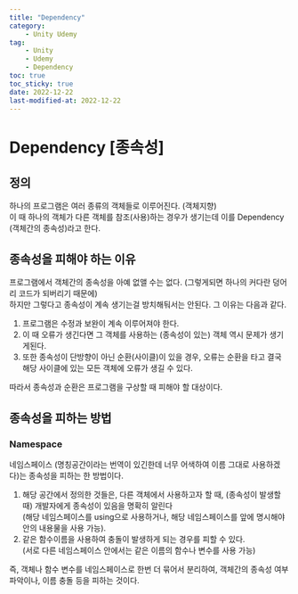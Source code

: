 ```yaml
---
title: "Dependency"
category:
    - Unity Udemy
tag:
    - Unity
    - Udemy
    - Dependency
toc: true
toc_sticky: true
date: 2022-12-22
last-modified-at: 2022-12-22
---
```


# Dependency [종속성]
## 정의
하나의 프로그램은 여러 종류의 객체들로 이루어진다. (객체지향)   
이 때 하나의 객체가 다른 객체를 참조(사용)하는 경우가 생기는데 이를 Dependency (객체간의 종속성)라고 한다.
## 종속성을 피해야 하는 이유
프로그램에서 객체간의 종속성을 아예 없앨 수는 없다. (그렇게되면 하나의 커다란 덩어리 코드가 되버리기 때문에)   
하지만 그렇다고 종속성이 계속 생기는걸 방치해둬서는 안된다. 그 이유는 다음과 같다.
1. 프로그램은 수정과 보완이 계속 이루어져야 한다.
2. 이 때 오류가 생긴다면 그 객체를 사용하는 (종속성이 있는) 객체 역시 문제가 생기게된다.
3. 또한 종속성이 단방향이 아닌 순환(사이클)이 있을 경우, 오류는 순환을 타고 결국 해당 사이클에 있는 모든 객체에 오류가 생길 수 있다. 

따라서 종속성과 순환은 프로그램을 구상할 때 피해야 할 대상이다.

## 종속성을 피하는 방법
### Namespace
네임스페이스 (명칭공간이라는 번역이 있긴한데 너무 어색하여 이름 그대로 사용하겠다)는 종속성을 피하는 한 방법이다. 
1. 해당 공간에서 정의한 것들은, 다른 객체에서 사용하고자 할 때, (종속성이 발생할 때) 개발자에게 종속성이 있음을 명확히 알린다   
(해당 네임스페이스를 using으로 사용하거나, 해당 네임스페이스를 앞에 명시해야 안의 내용물을 사용 가능). 
2. 같은 함수이름을 사용하여 충돌이 발생하게 되는 경우를 피할 수 있다.   
(서로 다른 네임스페이스 안에서는 같은 이름의 함수나 변수를 사용 가능)

즉, 객체나 함수 변수를 네임스페이스로 한번 더 묶어서 분리하여, 객체간의 종속성 여부 파악이나, 이름 충돌 등을 피하는 것이다.